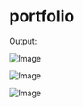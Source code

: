 # portfolio

Output:

![Image](https://github.com/user-attachments/assets/832c9652-ecd9-4db9-b7fe-045111fbae66)


![Image](https://github.com/user-attachments/assets/6ddc6969-a39f-4529-b640-c914b608aa62)


![Image](https://github.com/user-attachments/assets/72ed6144-3ace-4081-a394-07494670315d)
